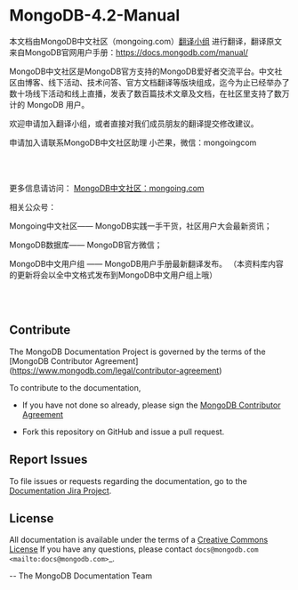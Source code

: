 # MongoDB-4.2-Manual

本文档由MongoDB中文社区（mongoing.com）[翻译小组](https://mongoing.com/translators) 进行翻译，翻译原文来自MongoDB官网用户手册：https://docs.mongodb.com/manual/

MongoDB中文社区是MongoDB官方支持的MongoDB爱好者交流平台。中文社区由博客、线下活动、技术问答、官方文档翻译等版块组成，迄今为止已经举办了数十场线下活动和线上直播，发表了数百篇技术文章及文档，在社区里支持了数万计的 MongoDB 用户。

欢迎申请加入翻译小组，或者直接对我们成员朋友的翻译提交修改建议。

申请加入请联系MongoDB中文社区助理 小芒果，微信：mongoingcom

<br/>
<br/>

更多信息请访问：
[MongoDB中文社区：mongoing.com](https://mongoing.com/)

相关公众号：

Mongoing中文社区—— MongoDB实践一手干货，社区用户大会最新资讯；

MongoDB数据库—— MongoDB官方微信；

MongoDB中文用户组 —— MongoDB用户手册最新翻译发布。
（本资料库内容的更新将会以全中文格式发布到MongoDB中文用户组上哦）

<br/>
<br/>


Contribute
----------

The MongoDB Documentation Project is governed by the terms of the
[MongoDB Contributor Agreement]
(https://www.mongodb.com/legal/contributor-agreement)

To contribute to the documentation, 

- If you have not done so already, please sign the [MongoDB Contributor Agreement ](https://www.mongodb.com/legal/contributor-agreement)

- Fork this repository on GitHub and issue a pull request. 

Report Issues
-------------

To file issues or requests regarding the documentation, go to the
[Documentation Jira Project](https://jira.mongodb.org/browse/DOCS).

License
-------

All documentation is available under the terms of a [Creative Commons
License](https://creativecommons.org/licenses/by-nc-sa/3.0/)
If you have any questions, please contact `docs@mongodb.com
<mailto:docs@mongodb.com>`_.

-- The MongoDB Documentation Team
